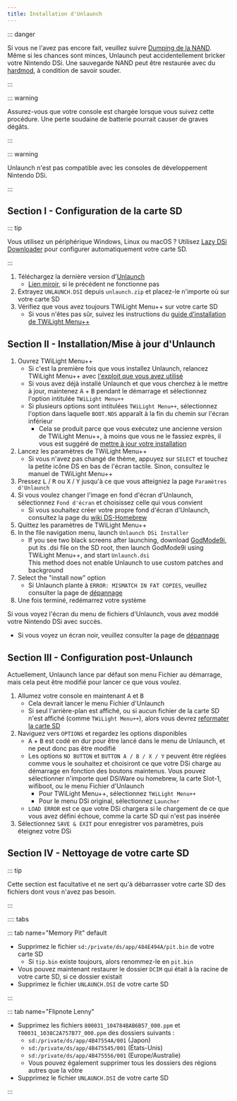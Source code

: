 ```yaml
---
title: Installation d'Unlaunch
---
```


::: danger

Si vous ne l'avez pas encore fait, veuillez suivre [Dumping de la NAND](dumping-nand.html). Même si les chances sont minces, Unlaunch peut accidentellement bricker votre Nintendo DSi. Une sauvegarde NAND peut être restaurée avec du [hardmod](https://wiki.ds-homebrew.com/ds-index/hardmod), à condition de savoir souder.

:::

::: warning

Assurez-vous que votre console est chargée lorsque vous suivez cette procédure. Une perte soudaine de batterie pourrait causer de graves dégâts.

:::

::: warning

Unlaunch n'est pas compatible avec les consoles de développement Nintendo DSi.

:::

## Section I - Configuration de la carte SD

::: tip

Vous utilisez un périphérique Windows, Linux ou macOS ? Utilisez [Lazy DSi Downloader](lazy-dsi-downloader.html) pour configurer automatiquement votre carte SD.

:::

1. Téléchargez la dernière version d'[Unlaunch](https://problemkaputt.de/unlaunch.zip)
   - [Lien miroir](https://web.archive.org/web/20201112031436/https://problemkaputt.de/unlaunch.zip), si le précédent ne fonctionne pas
1. Extrayez `UNLAUNCH.DSI` depuis `unlaunch.zip` et placez-le n'importe où sur votre carte SD
1. Vérifiez que vous avez toujours TWiLight Menu++ sur votre carte SD
   - Si vous n'êtes pas sûr, suivez les instructions du [guide d'installation de TWiLight Menu++](https://wiki.ds-homebrew.com/twilightmenu/installing-dsi)

## Section II - Installation/Mise à jour d'Unlaunch

1. Ouvrez TWiLight Menu++
   - Si c'est la première fois que vous installez Unlaunch, relancez TWiLight Menu++ avec [l'exploit que vous avez utilisé](launching-the-exploit.html)
   - Si vous avez déjà installé Unlaunch et que vous cherchez à le mettre à jour, maintenez <kbd class="face">A</kbd> + <kbd class="face">B</kbd> pendant le démarrage et sélectionnez l'option intitulée `TWiLight Menu++`
   - Si plusieurs options sont intitulées `TWiLight Menu++`, sélectionnez l'option dans laquelle `BOOT.NDS` apparaît à la fin du chemin sur l'écran inférieur
      - Cela se produit parce que vous exécutez une ancienne version de TWiLight Menu++, à moins que vous ne le fassiez exprès, il vous est suggéré de [mettre à jour votre installation](https://wiki.ds-homebrew.com/twilightmenu/updating-dsi)
1. Lancez les paramètres de TWiLight Menu++
   - Si vous n'avez pas changé de thème, appuyez sur `SELECT` et touchez la petite icône DS en bas de l'écran tactile. Sinon, consultez le manuel de TWiLight Menu++
1. Pressez <kbd class="l">L</kbd> / <kbd class="r">R</kbd> ou <kbd class="face">X</kbd> / <kbd class="face">Y</kbd> jusqu'à ce que vous atteigniez la page `Paramètres d'Unlaunch`
1. Si vous voulez changer l'image en fond d'écran d'Unlaunch, sélectionnez `Fond d'écran` et choisissez celle qui vous convient
   - Si vous souhaitez créer votre propre fond d'écran d'Unlaunch, consultez la page du [wiki DS-Homebrew](https://wiki.ds-homebrew.com/twilightmenu/custom-unlaunch-backgrounds)
1. Quittez les paramètres de TWiLight Menu++
1. In the file navigation menu, launch `Unlaunch DSi Installer`
   - If you see two black screens after launching, download [GodMode9i](https://github.com/DS-Homebrew/GodMode9i/releases), put its .dsi file on the SD root, then launch GodMode9i using TWiLight Menu++, and start `Unlaunch.dsi`    
     This method does not enable Unlaunch to use custom patches and background
1. Select the "install now" option
   - Si Unlaunch plante à `ERROR: MISMATCH IN FAT COPIES`, veuillez consulter la page de [dépannage](troubleshooting.html)
1. Une fois terminé, redémarrez votre système

Si vous voyez l'écran du menu de fichiers d'Unlaunch, vous avez moddé votre Nintendo DSi avec succès.
- Si vous voyez un écran noir, veuillez consulter la page de [dépannage](troubleshooting.html)

## Section III - Configuration post-Unlaunch

Actuellement, Unlaunch lance par défaut son menu Fichier au démarrage, mais cela peut être modifié pour lancer ce que vous voulez.

1. Allumez votre console en maintenant <kbd class="face">A</kbd> et <kbd class="face">B</kbd>
   - Cela devrait lancer le menu Fichier d'Unlaunch
   - Si seul l'arrière-plan est affiché, ou si aucun fichier de la carte SD n'est affiché (comme `TWiLight Menu++`), alors vous devrez [reformater la carte SD](sd-card-setup.html)
1. Naviguez vers `OPTIONS` et regardez les options disponibles
   - <kbd class="face">A</kbd> + <kbd class="face">B</kbd> est codé en dur pour être lancé dans le menu de Unlaunch, et ne peut donc pas être modifié
   - Les options `NO BUTTON` et `BUTTON A / B / X / Y` peuvent être réglées comme vous le souhaitez et choisiront ce que votre DSi charge au démarrage en fonction des boutons maintenus. Vous pouvez sélectionner n'importe quel DSiWare ou homebrew, la carte Slot-1, wifiboot, ou le menu Fichier d'Unlaunch
      - Pour TWiLight Menu++, sélectionnez `TWiLight Menu++`
      - Pour le menu DSi original, sélectionnez `Launcher`
   - `LOAD ERROR` est ce que votre DSi chargera si le chargement de ce que vous avez défini échoue, comme la carte SD qui n'est pas insérée
1. Sélectionnez `SAVE & EXIT` pour enregistrer vos paramètres, puis éteignez votre DSi

## Section IV - Nettoyage de votre carte SD

::: tip

Cette section est facultative et ne sert qu'à débarrasser votre carte SD des fichiers dont vous n'avez pas besoin.

:::

:::: tabs

::: tab name="Memory Pit" default

- Supprimez le fichier `sd:/private/ds/app/484E494A/pit.bin` de votre carte SD
   - Si `tip.bin` existe toujours, alors renommez-le en `pit.bin`
- Vous pouvez maintenant restaurer le dossier `DCIM` qui était à la racine de votre carte SD, si ce dossier existait
- Supprimez le fichier `UNLAUNCH.DSI` de votre carte SD

:::

::: tab name="Flipnote Lenny"

- Supprimez les fichiers `800031_104784BAB6B57_000.ppm` et `T00031_1038C2A757B77_000.ppm` des dossiers suivants :
   - `sd:/private/ds/app/4B47554A/001` (Japon)
   - `sd:/private/ds/app/4B475545/001` (États-Unis)
   - `sd:/private/ds/app/4B475556/001` (Europe/Australie)
   - Vous pouvez également supprimer tous les dossiers des régions autres que la vôtre
- Supprimez le fichier `UNLAUNCH.DSI` de votre carte SD

:::
